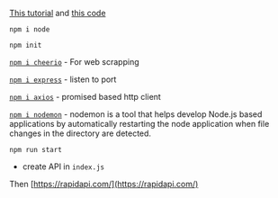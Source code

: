 [This tutorial](https://youtu.be/GK4Pl-GmPHk) and [this code](https://github.com/kubowania/climate-change-live-api)

`npm i node`

`npm init`

[`npm i cheerio`](https://www.npmjs.com/package/cheerio) - For web scrapping

[`npm i express`](https://www.npmjs.com/package/express) - listen to port

[`npm i axios`](https://www.npmjs.com/package/axios) - promised based http client

[`npm i nodemon`](https://www.npmjs.com/package/nodemon) - nodemon is a tool that helps develop Node.js based applications by automatically restarting the node application when file changes in the directory are detected.

`npm run start`

- create API in `index.js`

Then [https://rapidapi.com/](https://rapidapi.com/)